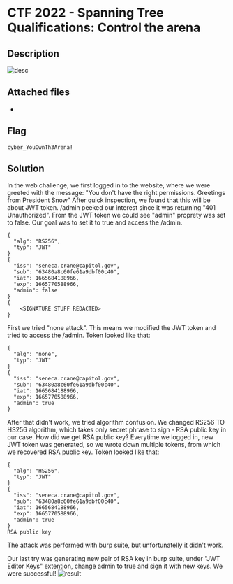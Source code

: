 # CTF 2022 - Spanning Tree Qualifications: Control the arena

## Description
![desc](https://user-images.githubusercontent.com/111431985/197606538-063757e0-ce7e-4ad1-9fee-ca0a4bcccb72.png)

## Attached files
-

## Flag
```cyber_YouOwnTh3Arena!```

## Solution

In the web challenge, we first logged in to the website, where we were greeted with the message: "You don't have the right permissions. Greetings from President Snow"
After quick inspection, we found that this will be about JWT token. /admin peeked our interest since it was returning "401 Unauthorized". From the JWT token we could see
"admin" proprety was set to false. Our goal was to set it to true and access the /admin. 
```
{
  "alg": "RS256",
  "typ": "JWT"
}
{
  "iss": "seneca.crane@capitol.gov",
  "sub": "63480a8c60fe61a9dbf00c40",
  "iat": 1665684188966,
  "exp": 1665770588966,
  "admin": false
}
{
    <SIGNATURE STUFF REDACTED>
}
```

First we tried "none attack". This means we modified the JWT token and tried to access the /admin. Token looked like that: 
```
{
  "alg": "none",
  "typ": "JWT"
}
{
  "iss": "seneca.crane@capitol.gov",
  "sub": "63480a8c60fe61a9dbf00c40",
  "iat": 1665684188966,
  "exp": 1665770588966,
  "admin": true
}
```

After that didn't work, we tried algorithm confusion. We changed RS256 TO HS256 algorithm, which takes only secret phrase to sign - RSA public key in our case.
How did we get RSA public key?
Everytime we logged in, new JWT token was generated, so we wrote down multiple tokens, from which we recovered RSA public key.
Token looked like that:
```
{
  "alg": "HS256",
  "typ": "JWT"
}
{
  "iss": "seneca.crane@capitol.gov",
  "sub": "63480a8c60fe61a9dbf00c40",
  "iat": 1665684188966,
  "exp": 1665770588966,
  "admin": true
}
RSA public key
```
The attack was performed with burp suite, but unfortunatelly it didn't work.

Our last try was generating new pair of RSA key in burp suite, under "JWT Editor Keys" extention, change admin to true and sign it with new keys. We were successful!
![result](https://user-images.githubusercontent.com/111431985/197608520-4fcd838c-6292-4ff1-b94a-8961f046aa79.jpg)


